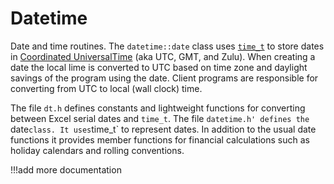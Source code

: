 # Datetime
Date and time routines.
The `datetime::date` class uses [`time_t`](http://en.cppreference.com/w/cpp/chrono/c/time_t) to store dates in [ Coordinated UniversalTime](http://en.wikipedia.org/wiki/Coordinated_Universal_Time) (aka UTC, GMT, and Zulu).
When creating a date the local lime is converted to UTC based on time zone and daylight savings of the program using the date. Client programs are responsible for converting from UTC to local (wall clock) time.

The file `dt.h` defines constants and lightweight functions for converting between Excel serial dates and `time_t`.
The file `datetime.h' defines the `date` class. It uses `time_t` to represent dates. In addition to the usual date functions it provides member functions for financial calculations such as holiday calendars and rolling conventions.

!!!add more documentation